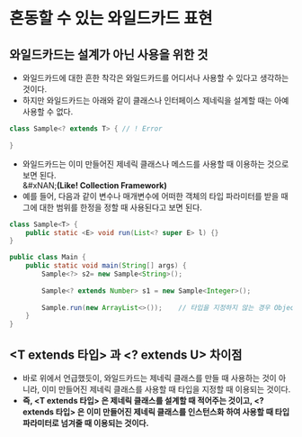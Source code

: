 # 혼동할 수 있는 와일드카드 표현

## 와일드카드는 설계가 아닌 사용을 위한 것

* 와일드카드에 대한 흔한 착각은 와일드카드를 어디서나 사용할 수 있다고 생각하는 것이다.&#x20;
* 하지만 와일드카드는 아래와 같이 클래스나 인터페이스 제네릭을 설계할 때는 아예 사용할 수 없다.&#x20;

```java
class Sample<? extends T> { // ! Error
    
}
```

* 와일드카드는 이미 만들어진 제네릭 클래스나 메스드를 사용할 때 이용하는 것으로 보면 된다. \
  &#xNAN;**(Like! Collection Framework)**
* 예를 들어, 다음과 같이 변수나 매개변수에 어떠한 객체의 타입 파라미터를 받을 때 그에 대한 범위를 한정을 정할 때 사용된다고 보면 된다.&#x20;

```java
class Sample<T> {
    public static <E> void run(List<? super E> l) {}
}

public class Main {
    public static void main(String[] args) {
        Sample<?> s2= new Sample<String>();
        
        Sample<? extends Number> s1 = new Sample<Integer>();
        
        Sample.run(new ArrayList<>());    // 타입을 지정하지 않는 경우 Object 로 추론된다. 
    }
}
```

## \<T extends 타입> 과 \<? extends U> 차이점&#x20;

* 바로 위에서 언급했듯이, 와일드카드는 제네릭 클래스를 만들 때 사용하는 것이 아니라, 이미 만들어진 제네릭 클래스를 사용할 때 타입을 지정할 때 이용되는 것이다.
* **즉, \<T extends 타입> 은 제네릭 클래스를 설계할 때 적어주는 것이고, \<? extends 타입> 은 이미 만들어진 제네릭 클래스를 인스턴스화 하여 사용할 때 타입 파라미터로 넘겨줄 때 이용되는 것이다.**&#x20;

